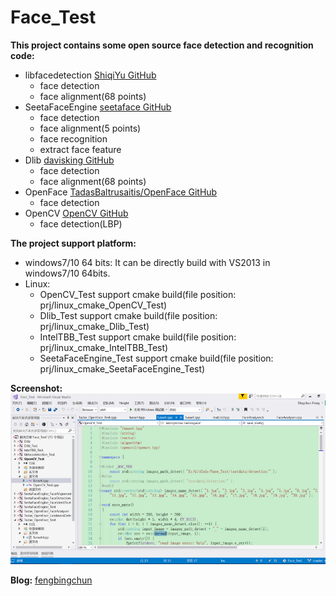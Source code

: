 # Face_Test
**This project contains some open source face detection and recognition code:**
- libfacedetection [ShiqiYu GitHub](https://github.com/ShiqiYu/libfacedetection)
	- face detection
	- face alignment(68 points)
- SeetaFaceEngine [seetaface GitHub](https://github.com/seetaface/SeetaFaceEngine)
	- face detection
	- face alignment(5 points)
	- face recognition
	- extract face feature
- Dlib [davisking GitHub](https://github.com/davisking/dlib)
	- face detection
	- face alignment(68 points)
- OpenFace [TadasBaltrusaitis/OpenFace GitHub](https://github.com/TadasBaltrusaitis/OpenFace)
	- face detection
- OpenCV [OpenCV GitHub](https://github.com/opencv/opencv)
	- face detection(LBP)

**The project support platform:**
- windows7/10 64 bits: It can be directly build with VS2013 in windows7/10 64bits.
- Linux:
	- OpenCV_Test support cmake build(file position: prj/linux_cmake_OpenCV_Test)
	- Dlib_Test support cmake build(file position: prj/linux_cmake_Dlib_Test)
	- IntelTBB_Test support cmake build(file position: prj/linux_cmake_IntelTBB_Test)
	- SeetaFaceEngine_Test support cmake build(file position: prj/linux_cmake_SeetaFaceEngine_Test)

**Screenshot:**  
![](https://github.com/fengbingchun/Face_Test/blob/master/prj/x86_x64_vc12/Screenshot.png)

**Blog:** [fengbingchun](http://blog.csdn.net/fengbingchun/article/category/6488566)
